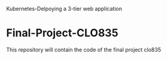 Kubernetes-Delpoying a 3-tier web application
# Final-Project-CLO835
This repository will contain the code of the final project clo835
